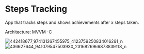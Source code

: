 # Steps Tracking

App that tracks steps and shows achievements after x steps taken.

Architecture: MVVM -C

![442418677_974131267455975_4123759250834016261_n](https://github.com/7Backwards/Steps-Tracking/assets/34812559/2392961b-48df-4436-86c8-606839ab15f6)
![436627644_941079547503930_2316826966873839118_n](https://github.com/7Backwards/Steps-Tracking/assets/34812559/68dfa216-9af5-48f3-a8d5-09418e730673)
